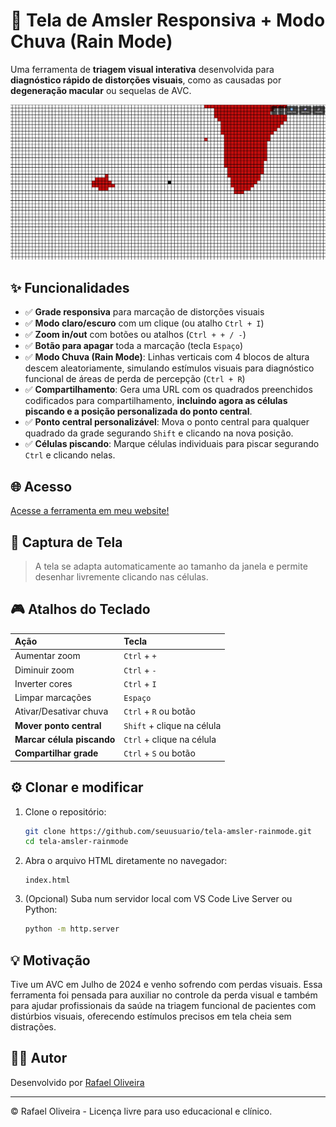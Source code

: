 # 🧠 Tela de Amsler Responsiva + Modo Chuva (Rain Mode)

Uma ferramenta de **triagem visual interativa** desenvolvida para **diagnóstico rápido de distorções visuais**, como as causadas por **degeneração macular** ou sequelas de AVC.

![Tela de Amsler com Modo Chuva](./screenshot.png)

## ✨ Funcionalidades

-   ✅ **Grade responsiva** para marcação de distorções visuais
-   ✅ **Modo claro/escuro** com um clique (ou atalho `Ctrl + I`)
-   ✅ **Zoom in/out** com botões ou atalhos (`Ctrl + + / -`)
-   ✅ **Botão para apagar** toda a marcação (tecla `Espaço`)
-   ✅ **Modo Chuva (Rain Mode)**: Linhas verticais com 4 blocos de altura descem aleatoriamente, simulando estímulos visuais para diagnóstico funcional de áreas de perda de percepção (`Ctrl + R`)
-   ✅ **Compartilhamento**: Gera uma URL com os quadrados preenchidos codificados para compartilhamento, **incluindo agora as células piscando e a posição personalizada do ponto central**.
-   ✅ **Ponto central personalizável**: Mova o ponto central para qualquer quadrado da grade segurando `Shift` e clicando na nova posição.
-   ✅ **Células piscando**: Marque células individuais para piscar segurando `Ctrl` e clicando nelas.

## 🌐 Acesso

[Acesse a ferramenta em meu website\!](https://rafaeloliveiradesign.com/tela-amsler/)

## 📸 Captura de Tela

> A tela se adapta automaticamente ao tamanho da janela e permite desenhar livremente clicando nas células.

## 🎮 Atalhos do Teclado

| Ação                       | Tecla                      |
| :------------------------- | :------------------------- |
| Aumentar zoom              | `Ctrl` + `+`               |
| Diminuir zoom              | `Ctrl` + `-`               |
| Inverter cores             | `Ctrl` + `I`               |
| Limpar marcações           | `Espaço`                   |
| Ativar/Desativar chuva     | `Ctrl` + `R` ou botão      |
| **Mover ponto central**    | `Shift` + clique na célula |
| **Marcar célula piscando** | `Ctrl` + clique na célula  |
| **Compartilhar grade**     | `Ctrl` + `S` ou botão      |

## ⚙️ Clonar e modificar

1.  Clone o repositório:

    ```bash
    git clone https://github.com/seuusuario/tela-amsler-rainmode.git
    cd tela-amsler-rainmode
    ```

2.  Abra o arquivo HTML diretamente no navegador:

    ```
    index.html
    ```

3.  (Opcional) Suba num servidor local com VS Code Live Server ou Python:

    ```bash
    python -m http.server
    ```

## 💡 Motivação

Tive um AVC em Julho de 2024 e venho sofrendo com perdas visuais. Essa ferramenta foi pensada para auxiliar no controle da perda visual e também para ajudar profissionais da saúde na triagem funcional de pacientes com distúrbios visuais, oferecendo estímulos precisos em tela cheia sem distrações.

## 🧑‍💻 Autor

Desenvolvido por [Rafael Oliveira](https://rafaeloliveiradesign.com)

---

© Rafael Oliveira - Licença livre para uso educacional e clínico.
